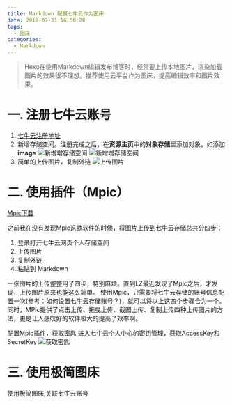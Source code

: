 ```yaml
---
title: Markdown 配置七牛云作为图床
date: 2018-07-31 16:50:28
tags: 
  - 图床
categories: 
  - Markdown
---
```

>Hexo在使用Markdown编辑发布博客时，经常要上传本地图片，渲染加载图片的效果很不理想。推荐使用云平台作为图床，提高编辑效率和图片效果。

<!-- more -->
# 一. 注册七牛云账号
1.  [七牛云注册地址](https://portal.qiniu.com/signup?code=3lefotin55poy)
2.  新增存储空间。注册完成之后，在**资源主页**中的**对象存储**里添加对象，如添加**image**
![新增增存储空间](http://oqiflua2i.bkt.clouddn.com/%E8%B5%84%E6%BA%90%E4%B8%BB%E9%A1%B5.png)
![新增增存储空间](http://oqiflua2i.bkt.clouddn.com/%E6%B7%BB%E5%8A%A0%E5%AF%B9%E8%B1%A1.png)
3. 简单的上传图片，复制外链
![上传图片](http://oqiflua2i.bkt.clouddn.com/%E4%B8%8A%E4%BC%A0%E6%96%87%E4%BB%B6.gif)

# 二. 使用插件（Mpic）
[Mpic下载](http://mpic.lzhaofu.cn/)

之前我在没有发现Mpic这款软件的时候，将图片上传到七牛云存储总共分四步：
1. 登录打开七牛云网页个人存储空间
1. 上传图片
1. 复制外链
1. 粘贴到 Markdown

一张图片的上传整整用了四步，特别麻烦。直到LZ最近发现了Mpic之后，才发现，上传图片原来也能这么简单。
使用Mpic，只需要将七牛云存储的账号信息配置一次(参考：如何设置七牛云存储账号？)，就可以将以上这四个步骤合为一个。
同时，MPic提供了点击上传、拖曳上传、截图上传、复制上传四种上传图片的方法，更是让人感叹好的软件极大的提高了效率啊。


配置Mpic插件，获取密匙
进入七牛云个人中心的密钥管理，获取AccessKey和SecretKey
![获取密匙](http://oqiflua2i.bkt.clouddn.com/%E5%AF%86%E9%92%A5%E7%AE%A1%E7%90%86.png)

# 三. 使用极简图床

使用极简图床,关联七牛云账号